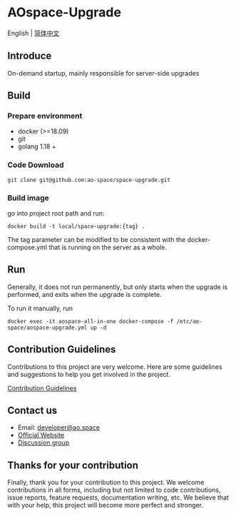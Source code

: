 # AOspace-Upgrade

English | [简体中文](./README_cn.md)

## Introduce

On-demand startup, mainly responsible for server-side upgrades

## Build

### Prepare environment

- docker (>=18.09)
- git
- golang 1.18 +

### Code Download

```shell
git clone git@github.com:ao-space/space-upgrade.git
```

### Build image

go into project root path and run:

```shell
docker build -t local/space-upgrade:{tag} . 
````

The tag parameter can be modified to be consistent with the docker-compose.yml that is running on the server as a whole.

## Run

Generally, it does not run permanently, but only starts when the upgrade is performed, and exits when the upgrade is complete.

To run it manually, run

```shell
docker exec -it aospace-all-in-one docker-compose -f /etc/ao-space/aospace-upgrade.yml up -d
```

## Contribution Guidelines

Contributions to this project are very welcome. Here are some guidelines and suggestions to help you get involved in the project.

[Contribution Guidelines](https://github.com/ao-space/ao.space/blob/dev/docs/en/contribution-guidelines.md)

## Contact us

- Email: <developer@ao.space>
- [Official Website](https://ao.space)
- [Discussion group](https://slack.ao.space)

## Thanks for your contribution

Finally, thank you for your contribution to this project. We welcome contributions in all forms, including but not limited to code contributions, issue reports, feature requests, documentation writing, etc. We believe that with your help, this project will become more perfect and stronger.
